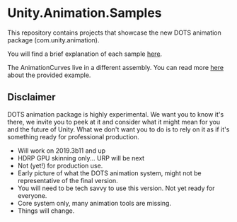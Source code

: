 # Unity.Animation.Samples

This repository contains projects that showcase the new DOTS animation package (com.unity.animation).

You will find a brief explanation of each sample [here](UnityAnimationHDRPExamples/README.md).

The AnimationCurves live in a different assembly. You can read more [here](UnityAnimationHDRPExamples/Assets/Scenes/AnimationCurve/README.md) about the provided example.

## Disclaimer

DOTS animation package is highly experimental. We want you to know it's there, we invite you to peek at it and consider what it might mean for you and the future of Unity. What we don't want you to do is to rely on it as if it's something ready for professional production.
- Will work on 2019.3b11 and up
- HDRP GPU skinning only... URP will be next
- Not (yet!) for production use.
- Early picture of what the DOTS animation system, might not be representative of the final version.
- You will need to be tech savvy to use this version. Not yet ready for everyone.
- Core system only, many animation tools are missing.
- Things will change.
